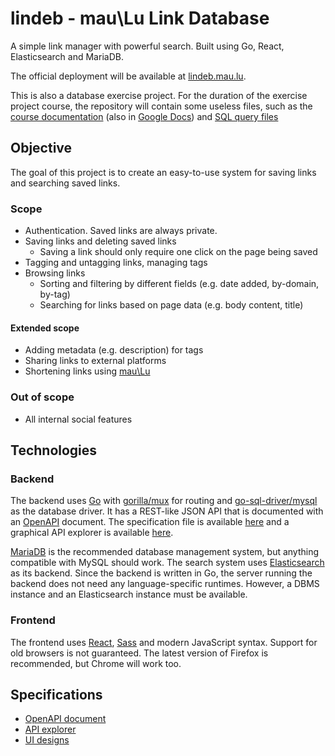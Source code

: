 # lindeb - mau\Lu Link Database
A simple link manager with powerful search. Built using Go, React, Elasticsearch and MariaDB.

The official deployment will be available at [lindeb.mau.lu](https://lindeb.mau.lu).

This is also a database exercise project.
For the duration of the exercise project course, the repository will contain some useless files, such as
the [course documentation](https://github.com/tulir/lindeb/blob/master/docs/course.pdf)
(also in [Google Docs](https://docs.google.com/document/d/1LhNw1F7La3O9GysxXFnXPuQvzvQhpxS3Gmd0t6iF50I))
and [SQL query files](https://github.com/tulir/lindeb/tree/master/docs/sql)

## Objective
The goal of this project is to create an easy-to-use system for saving links and searching saved links.

### Scope
* Authentication. Saved links are always private.
* Saving links and deleting saved links
  * Saving a link should only require one click on the page being saved
* Tagging and untagging links, managing tags
* Browsing links
  * Sorting and filtering by different fields (e.g. date added, by-domain, by-tag)
  * Searching for links based on page data (e.g. body content, title)

#### Extended scope
* Adding metadata (e.g. description) for tags
* Sharing links to external platforms
* Shortening links using [mau\Lu](https://github.com/tulir/maulu)

### Out of scope
* All internal social features

## Technologies
### Backend
The backend uses [Go](https://golang.org/) with [gorilla/mux](https://github.com/gorilla/mux) for routing and
[go-sql-driver/mysql](https://github.com/go-sql-driver/mysql) as the database driver. It has a REST-like JSON
API that is documented with an [OpenAPI](https://github.com/OAI/OpenAPI-Specification) document. The specification
file is available [here](https://github.com/tulir/lindeb/blob/master/docs/api.yaml) and a graphical API explorer
is available [here](https://lindeb.mau.lu/apidocs).

[MariaDB](https://mariadb.org) is the recommended database management system, but anything compatible with MySQL
should work. The search system uses [Elasticsearch](https://www.elastic.co/products/elasticsearch) as its backend.
Since the backend is written in Go, the server running the backend does not need any language-specific runtimes.
However, a DBMS instance and an Elasticsearch instance must be available.

### Frontend
The frontend uses [React](https://reactjs.org/), [Sass](http://sass-lang.com/) and modern JavaScript syntax.
Support for old browsers is not guaranteed. The latest version of Firefox is recommended, but Chrome will work too.

## Specifications
* [OpenAPI document](https://github.com/tulir/lindeb/blob/master/docs/api.yaml)
* [API explorer](https://lindeb.mau.lu/apidocs)
* [UI designs](https://github.com/tulir/lindeb/tree/master/docs/ui)
